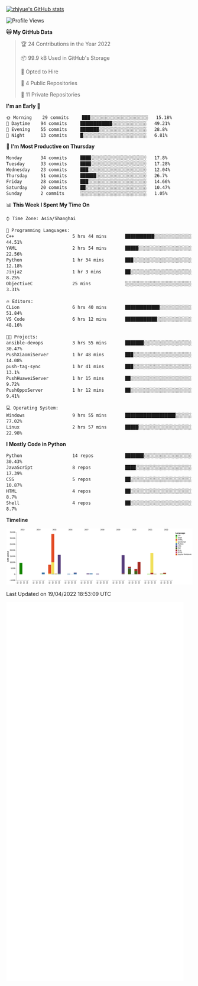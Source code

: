 
[![zhiyue's GitHub stats](https://github-readme-stats.vercel.app/api?username=zhiyue)](https://github.com/anuraghazra/github-readme-stats&&show_icons=true)

<!--START_SECTION:waka-->
![Profile Views](http://img.shields.io/badge/Profile%20Views-1-blue)

**🐱 My GitHub Data** 

> 🏆 24 Contributions in the Year 2022
 > 
> 📦 99.9 kB Used in GitHub's Storage 
 > 
> 💼 Opted to Hire
 > 
> 📜 4 Public Repositories 
 > 
> 🔑 11 Private Repositories  
 > 
**I'm an Early 🐤** 

```text
🌞 Morning    29 commits     ███░░░░░░░░░░░░░░░░░░░░░░   15.18% 
🌆 Daytime    94 commits     ████████████░░░░░░░░░░░░░   49.21% 
🌃 Evening    55 commits     ███████░░░░░░░░░░░░░░░░░░   28.8% 
🌙 Night      13 commits     █░░░░░░░░░░░░░░░░░░░░░░░░   6.81%

```
📅 **I'm Most Productive on Thursday** 

```text
Monday       34 commits     ████░░░░░░░░░░░░░░░░░░░░░   17.8% 
Tuesday      33 commits     ████░░░░░░░░░░░░░░░░░░░░░   17.28% 
Wednesday    23 commits     ███░░░░░░░░░░░░░░░░░░░░░░   12.04% 
Thursday     51 commits     ██████░░░░░░░░░░░░░░░░░░░   26.7% 
Friday       28 commits     ███░░░░░░░░░░░░░░░░░░░░░░   14.66% 
Saturday     20 commits     ██░░░░░░░░░░░░░░░░░░░░░░░   10.47% 
Sunday       2 commits      ░░░░░░░░░░░░░░░░░░░░░░░░░   1.05%

```


📊 **This Week I Spent My Time On** 

```text
⌚︎ Time Zone: Asia/Shanghai

💬 Programming Languages: 
C++                      5 hrs 44 mins       ███████████░░░░░░░░░░░░░░   44.51% 
YAML                     2 hrs 54 mins       █████░░░░░░░░░░░░░░░░░░░░   22.56% 
Python                   1 hr 34 mins        ███░░░░░░░░░░░░░░░░░░░░░░   12.18% 
Jinja2                   1 hr 3 mins         ██░░░░░░░░░░░░░░░░░░░░░░░   8.25% 
ObjectiveC               25 mins             ░░░░░░░░░░░░░░░░░░░░░░░░░   3.31%

🔥 Editors: 
CLion                    6 hrs 40 mins       █████████████░░░░░░░░░░░░   51.84% 
VS Code                  6 hrs 12 mins       ████████████░░░░░░░░░░░░░   48.16%

🐱‍💻 Projects: 
ansible-devops           3 hrs 55 mins       ███████░░░░░░░░░░░░░░░░░░   30.47% 
PushXiaomiServer         1 hr 48 mins        ███░░░░░░░░░░░░░░░░░░░░░░   14.08% 
push-tag-sync            1 hr 41 mins        ███░░░░░░░░░░░░░░░░░░░░░░   13.1% 
PushHuaweiServer         1 hr 15 mins        ██░░░░░░░░░░░░░░░░░░░░░░░   9.72% 
PushOppoServer           1 hr 12 mins        ██░░░░░░░░░░░░░░░░░░░░░░░   9.41%

💻 Operating System: 
Windows                  9 hrs 55 mins       ███████████████████░░░░░░   77.02% 
Linux                    2 hrs 57 mins       █████░░░░░░░░░░░░░░░░░░░░   22.98%

```

**I Mostly Code in Python** 

```text
Python                   14 repos            ███████░░░░░░░░░░░░░░░░░░   30.43% 
JavaScript               8 repos             ████░░░░░░░░░░░░░░░░░░░░░   17.39% 
CSS                      5 repos             ██░░░░░░░░░░░░░░░░░░░░░░░   10.87% 
HTML                     4 repos             ██░░░░░░░░░░░░░░░░░░░░░░░   8.7% 
Shell                    4 repos             ██░░░░░░░░░░░░░░░░░░░░░░░   8.7%

```


**Timeline**

![Chart not found](https://raw.githubusercontent.com/zhiyue/zhiyue/main/charts/bar_graph.png) 


 Last Updated on 19/04/2022 18:53:09 UTC
<!--END_SECTION:waka-->

<!-- [![Top Langs](https://github-readme-stats.vercel.app/api/top-langs/?username=zhiyue)](https://github.com/anuraghazra/github-readme-stats) -->

![](./github-metrics.svg)

